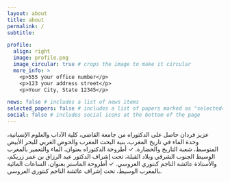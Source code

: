 ```yaml
---
layout: about
title: about
permalink: /
subtitle:

profile:
  align: right
  image: profile.png
  image_circular: true # crops the image to make it circular
  more_info: >
    <p>555 your office number</p>
    <p>123 your address street</p>
    <p>Your City, State 12345</p>

news: false # includes a list of news items
selected_papers: false # includes a list of papers marked as "selected={true}"
social: false # includes social icons at the bottom of the page
---
```


عزيز فردان حاصل على الدكتوراه من جامعة القاضي، كلية الآداب والعلوم الإنسانية، وحدة الماء في تاريخ المغرب، بنية البحث المغرب والحوض الغربي للبحر الأبيض المتوسط، شعبة التاريخ والحضارة.
✓ أطروحة الدكتوراه بعنوان، الماء والتعمير بالمغرب الوسيط الجنوب الشرقي وبلاد القبلة، تحت إشراف الدكتور عبد الرزاق بن عمر زريكم، والأستاذة عائشة الناجم كنتوري العروسي.
✓ أطروحة الماستر بعنوان، الساعات المائية بالمغرب الوسيط، تحت إشراف عائشة الناجم كنتوري العروسي.
